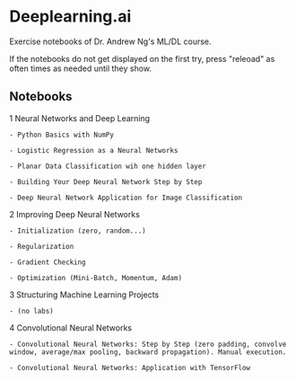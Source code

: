 # Deeplearning.ai
 Exercise notebooks of Dr. Andrew Ng's ML/DL course.
 
 If the notebooks do not get displayed on the first try, press "releoad" as often times as needed until they show.

## Notebooks

1 Neural Networks and Deep Learning

	- Python Basics with NumPy
	
	- Logistic Regression as a Neural Networks
	
	- Planar Data Classification wih one hidden layer
	
	- Building Your Deep Neural Network Step by Step
	
	- Deep Neural Network Application for Image Classification

2 Improving Deep Neural Networks

	- Initialization (zero, random...)
	
	- Regularization
	
	- Gradient Checking
	
	- Optimization (Mini-Batch, Momentum, Adam)
	
3 Structuring Machine Learning Projects

	- (no labs)

4 Convolutional Neural Networks

	- Convolutional Neural Networks: Step by Step (zero padding, convolve window, average/max pooling, backward propagation). Manual execution.
	
	- Convolutional Neural Networks: Application with TensorFlow
